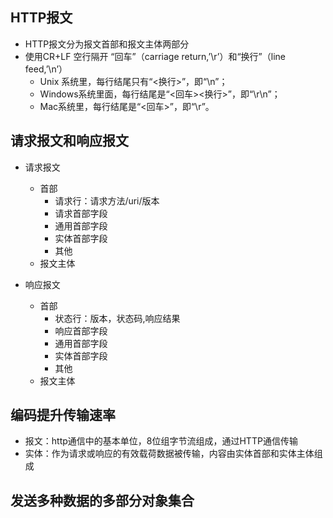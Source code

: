 ## HTTP报文
- HTTP报文分为报文首部和报文主体两部分
- 使用CR+LF 空行隔开 “回车”（carriage return,’\r’）和“换行”（line feed,’\n’）
  - Unix 系统里，每行结尾只有“<换行>”，即“\n”；
  - Windows系统里面，每行结尾是“<回车><换行>”，即“\r\n”；
  - Mac系统里，每行结尾是“<回车>”，即“\r”。

## 请求报文和响应报文
- 请求报文
  - 首部
    - 请求行：请求方法/uri/版本
    - 请求首部字段
    - 通用首部字段
    - 实体首部字段
    - 其他
  - 报文主体

- 响应报文
  - 首部
    - 状态行：版本，状态码,响应结果
    - 响应首部字段
    - 通用首部字段
    - 实体首部字段
    - 其他
  - 报文主体

## 编码提升传输速率
- 报文：http通信中的基本单位，8位组字节流组成，通过HTTP通信传输
- 实体：作为请求或响应的有效载荷数据被传输，内容由实体首部和实体主体组成




## 发送多种数据的多部分对象集合

